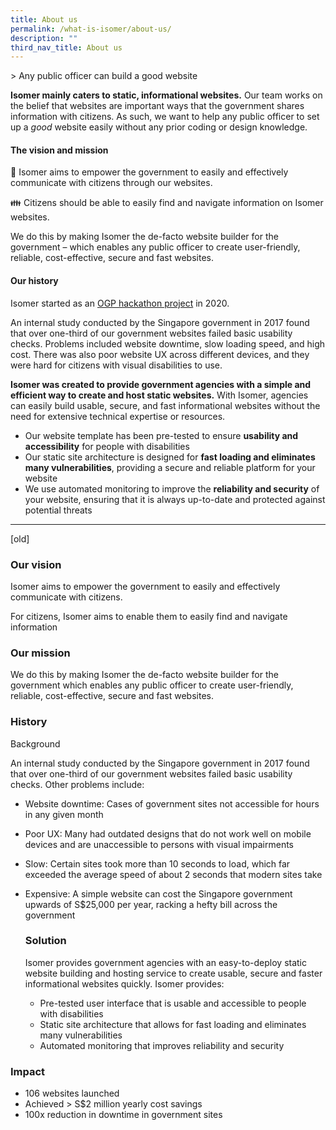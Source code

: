 ```yaml
---
title: About us
permalink: /what-is-isomer/about-us/
description: ""
third_nav_title: About us
---
```

&gt; Any public officer can build a good website


**Isomer mainly caters to static, informational websites.** Our team works on the belief that websites are important ways that the government shares information with citizens. As such, we want to help any public officer to set up a *good* website easily without any prior coding or design knowledge.


#### The vision and mission
🏢 Isomer aims to empower the government to easily and effectively communicate with citizens through our websites.

👪 Citizens should be able to easily find and navigate information on Isomer websites.

We do this by making Isomer the de-facto website builder for the government – which enables any public officer to create user-friendly, reliable, cost-effective, secure and fast websites.

#### Our history
Isomer started as an [OGP hackathon project](https://hack.gov.sg/) in 2020. 

An internal study conducted by the Singapore government in 2017 found that over one-third of our government websites failed basic usability checks. Problems included website downtime, slow loading speed, and high cost. There was also poor website UX across different devices, and they were hard for citizens with visual disabilities to use.

**Isomer was created to provide government agencies with a simple and efficient way to create and host static websites.** With Isomer, agencies can easily build usable, secure, and fast informational websites without the need for extensive technical expertise or resources.

- Our website template has been pre-tested to ensure **usability and accessibility** for people with disabilities
- Our static site architecture is designed for **fast loading and eliminates many vulnerabilities**, providing a secure and reliable platform for your website
- We use automated monitoring to improve the **reliability and security** of your website, ensuring that it is always up-to-date and protected against potential threats



---

[old]


### Our vision
    
Isomer aims to empower the government to easily and effectively communicate with citizens.

For citizens, Isomer aims to enable them to easily find and navigate information
    
    
### Our mission
    
We do this by making Isomer the de-facto website builder for the government which enables any public officer to create user-friendly, reliable, cost-effective, secure and fast websites.
    
### History
Background
    
An internal study conducted by the Singapore government in 2017 found that over one-third of our government websites failed basic usability checks. Other problems include:
    
- Website downtime: Cases of government sites not accessible for hours in any given month
- Poor UX: Many had outdated designs that do not work well on mobile devices and are unaccessible to persons with visual impairments
- Slow: Certain sites took more than 10 seconds to load, which far exceeded the average speed of about 2 seconds that modern sites take
- Expensive: A simple website can cost the Singapore government upwards of S$25,000 per year, racking a hefty bill across the government
    
    ### Solution
    
    Isomer provides government agencies with an easy-to-deploy static website building and hosting service to create usable, secure and faster informational websites quickly. Isomer provides:
    
    *   Pre-tested user interface that is usable and accessible to people with disabilities
    *   Static site architecture that allows for fast loading and eliminates many vulnerabilities
    *   Automated monitoring that improves reliability and security
    
### Impact
    
- 106 websites launched
- Achieved &gt; S$2 million yearly cost savings
- 100x reduction in downtime in government sites
